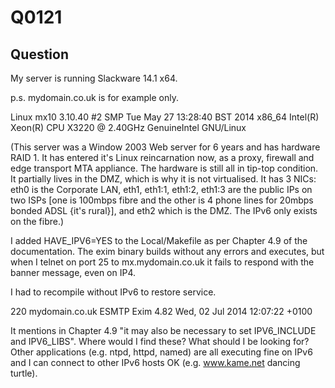 Q0121
=====

Question
--------

My server is running Slackware 14.1 x64.

p.s. mydomain.co.uk is for example only.

Linux mx10 3.10.40 #2 SMP Tue May 27 13:28:40 BST 2014 x86_64 Intel(R) Xeon(R) CPU           X3220  @ 2.40GHz GenuineIntel GNU/Linux

(This server was a Window 2003 Web server for 6 years and has hardware RAID 1.  It has entered it's Linux reincarnation now, as a proxy, firewall and edge transport MTA appliance.  The hardware is still all in tip-top condition.  It partially lives in the DMZ, which is why it is not virtualised.  It has 3 NICs: eth0 is the Corporate LAN, eth1, eth1:1, eth1:2, eth1:3 are the public IPs on two ISPs [one is 100mbps fibre and the other is 4 phone lines for 20mbps bonded ADSL {it's rural}], and eth2 which is the DMZ.  The IPv6 only exists on the fibre.)

I added HAVE_IPV6=YES to the Local/Makefile as per Chapter 4.9 of the documentation.  The exim binary builds without any errors and executes, but when I telnet on port 25 to mx.mydomain.co.uk it fails to respond with the banner message, even on IP4.

I had to recompile without IPv6 to restore service.

220 mydomain.co.uk ESMTP Exim 4.82 Wed, 02 Jul 2014 12:07:22 +0100

It mentions in Chapter 4.9 "it may also be necessary to set IPV6_INCLUDE and IPV6_LIBS".  Where would I find these?  What should I be looking for?  Other applications (e.g. ntpd, httpd, named) are all executing fine on IPv6 and I can connect to other IPv6 hosts OK (e.g. www.kame.net dancing turtle).
